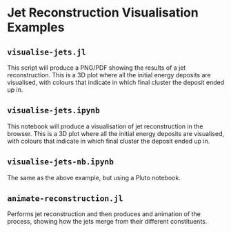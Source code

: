 # Jet Reconstruction Visualisation Examples

## `visualise-jets.jl`

This script will produce a PNG/PDF showing the results of a jet reconstruction.
This is a 3D plot where all the initial energy deposits are visualised, with
colours that indicate in which final cluster the deposit ended up in.

## `visualise-jets.ipynb`

This notebook will produce a visualisation of jet reconstruction in the browser.
This is a 3D plot where all the initial energy deposits are visualised, with
colours that indicate in which final cluster the deposit ended up in.

## `visualise-jets-nb.ipynb`

The same as the above example, but using a Pluto notebook.

## `animate-reconstruction.jl`

Performs jet reconstruction and then produces and animation of the process,
showing how the jets merge from their different constituents.
